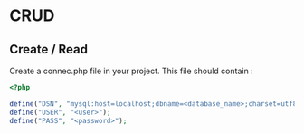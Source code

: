 # CRUD

## Create / Read

Create a connec.php file in your project. This file should contain : 
```php
<?php

define("DSN", "mysql:host=localhost;dbname=<database_name>;charset=utf8");
define("USER", "<user>");
define("PASS", "<password>");
```